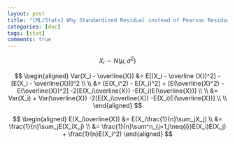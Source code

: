 ```yaml
---
layout: post
title: "[ML/Stats] Why Standardized Residual instead of Pearson Residual?"
categories: [doc]
tags: [stat]
comments: true
---
```



$$
X_i \sim N(\mu, \sigma^2)
$$

$$
\begin{aligned}
Var(X_i - \overline{X}) &= E[(X_i - \overline {X})^2] - [E(X_i - \overline{X})]^2 \\ \\
&= [E(X_i^2) - E(X_i)^2] + [E(\overline{X}^2) - E(\overline{X})^2] -2[E(X_i\overline{X}) -E(X_i)E(\overline{X})] \\ \\
&= Var(X_i) + Var(\overline{X}) -2[E(X_i\overline{X}) -E(X_i)E(\overline{X})] \\ \\
\end{aligned}
$$

$$
\begin{aligned}
E(X_i\overline{X}) &= E(X_i\frac{1}{n}\sum_jX_j) \\
&= \frac{1}{n}\sum_jE(X_iX_j) \\
&= \frac{1}{n}\sum^n_{j=1,j\neq{i}}E(X_i)E(X_j) + \frac{1}{n}E(X_i^2)
\end{aligned}
$$